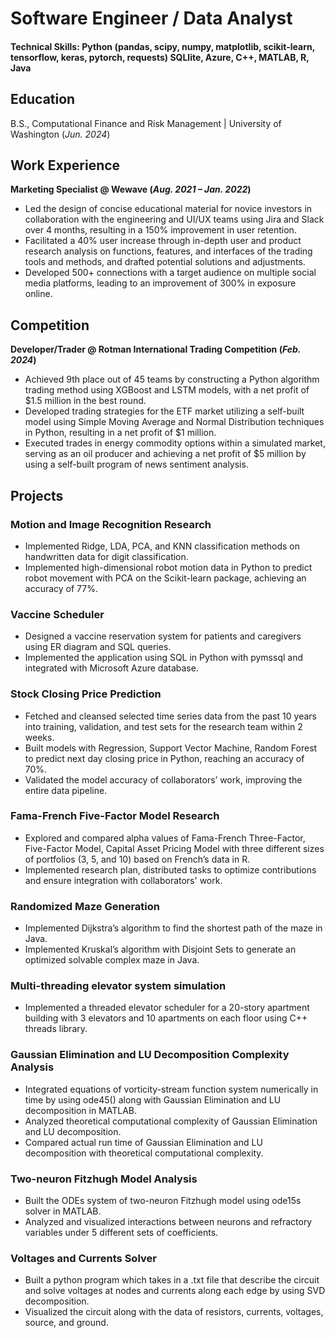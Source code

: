 # Software Engineer / Data Analyst

#### Technical Skills: Python (pandas, scipy, numpy, matplotlib, scikit-learn, tensorflow, keras, pytorch, requests) SQLlite, Azure, C++, MATLAB, R, Java

## Education	        		
B.S., Computational Finance and Risk Management | University of Washington (_Jun. 2024_) 

## Work Experience
**Marketing Specialist @ Wewave (_Aug. 2021 – Jan. 2022_)**
- Led the design of concise educational material for novice investors in collaboration with the engineering and UI/UX teams using Jira and Slack over 4 months, resulting in a 150% improvement in user retention. 
- Facilitated a 40% user increase through in-depth user and product research analysis on functions, features, and interfaces of the trading tools and methods, and drafted potential solutions and adjustments.
- Developed 500+ connections with a target audience on multiple social media platforms, leading to an improvement of 300% in exposure online. 


## Competition
**Developer/Trader @ Rotman International Trading Competition (_Feb. 2024_)**
- Achieved 9th place out of 45 teams by constructing a Python algorithm trading method using XGBoost and LSTM models, with a net profit of $1.5 million in the best round.
- Developed trading strategies for the ETF market utilizing a self-built model using Simple Moving Average and Normal Distribution techniques in Python, resulting in a net profit of $1 million.
- Executed trades in energy commodity options within a simulated market, serving as an oil producer and achieving a net profit of $5 million by using a self-built program of news sentiment analysis.



## Projects
### Motion and Image Recognition Research
- Implemented Ridge, LDA, PCA, and KNN classification methods on handwritten data for digit classification.
- Implemented high-dimensional robot motion data in Python to predict robot movement with PCA on the Scikit-learn package, achieving an accuracy of 77%.

### Vaccine Scheduler
- Designed a vaccine reservation system for patients and caregivers using ER diagram and SQL queries.
- Implemented the application using SQL in Python with pymssql and integrated with Microsoft Azure database.


### Stock Closing Price Prediction
- Fetched and cleansed selected time series data from the past 10 years into training, validation, and test sets for the research team within 2 weeks.
- Built models with Regression, Support Vector Machine, Random Forest to predict next day closing price in Python, reaching an accuracy of 70%. 
- Validated the model accuracy of collaborators’ work, improving the entire data pipeline.

### Fama-French Five-Factor Model Research
- Explored and compared alpha values of Fama-French Three-Factor, Five-Factor Model, Capital Asset Pricing Model with three different sizes of portfolios (3, 5, and 10) based on French’s data in R.
- Implemented research plan, distributed tasks to optimize contributions and ensure integration with collaborators' work.

### Randomized Maze Generation
- Implemented Dijkstra’s algorithm to find the shortest path of the maze in Java.
- Implemented Kruskal’s algorithm with Disjoint Sets to generate an optimized solvable complex maze in Java.

### Multi-threading elevator system simulation
- Implemented a threaded elevator scheduler for a 20-story apartment building with 3 elevators and 10 apartments on each floor using C++ threads library.

### Gaussian Elimination and LU Decomposition Complexity Analysis
- Integrated equations of vorticity-stream function system numerically in time by using ode45() along with Gaussian Elimination and LU decomposition in MATLAB.
- Analyzed theoretical computational complexity of Gaussian Elimination and LU decomposition.
- Compared actual run time of Gaussian Elimination and LU decomposition with theoretical computational complexity.

### Two-neuron Fitzhugh Model Analysis
- Built the ODEs system of two-neuron Fitzhugh model using ode15s solver in MATLAB.
- Analyzed and visualized interactions between neurons and refractory variables under 5 different sets of coefficients.

### Voltages and Currents Solver
- Built a python program which takes in a .txt file that describe the circuit and solve voltages at nodes and currents along each edge by using SVD decomposition. 
- Visualized the circuit along with the data of resistors, currents, voltages, source, and ground.





